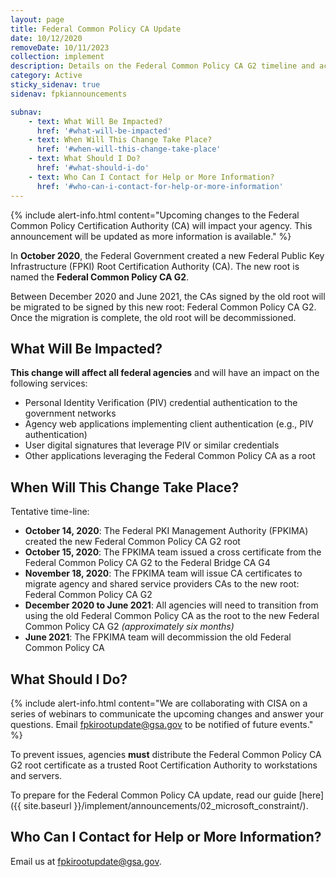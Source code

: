 ```yaml
---
layout: page
title: Federal Common Policy CA Update
date: 10/12/2020
removeDate: 10/11/2023
collection: implement
description: Details on the Federal Common Policy CA G2 timeline and actions agencies need to perform.
category: Active
sticky_sidenav: true
sidenav: fpkiannouncements

subnav:
    - text: What Will Be Impacted?
      href: '#what-will-be-impacted'
    - text: When Will This Change Take Place?
      href: '#when-will-this-change-take-place'
    - text: What Should I Do?
      href: '#what-should-i-do'
    - text: Who Can I Contact for Help or More Information?
      href: '#who-can-i-contact-for-help-or-more-information'
---
```


{% include alert-info.html content="Upcoming changes to the Federal Common Policy Certification Authority (CA) will impact your agency.  This announcement will be updated as more information is available." %}

In **October 2020**, the Federal Government created a new Federal Public Key Infrastructure (FPKI) Root Certification Authority (CA).  The new root is named the **Federal Common Policy CA G2**. 

Between December 2020 and June 2021, the CAs signed by the old root will be migrated to be signed by this new root: Federal Common Policy CA G2.  Once the migration is complete, the old root will be decommissioned.  

## What Will Be Impacted?

**This change will affect all federal agencies** and will have an impact on the following services:

- Personal Identity Verification (PIV) credential authentication to the government networks
- Agency web applications implementing client authentication (e.g., PIV authentication)
- User digital signatures that leverage PIV or similar credentials 
- Other applications leveraging the Federal Common Policy CA as a root

## When Will This Change Take Place?
Tentative time-line:
- **October 14, 2020**: The Federal PKI Management Authority (FPKIMA) created the new Federal Common Policy CA G2 root 
- **October 15, 2020**: The FPKIMA team issued a cross certificate from the Federal Common Policy CA G2 to the Federal Bridge CA G4
- **November 18, 2020**: The FPKIMA team will issue CA certificates to migrate agency and shared service providers CAs to the new root: Federal Common Policy CA G2 
- **December 2020 to June 2021**: All agencies will need to transition from using the old Federal Common Policy CA as the root to the new Federal Common Policy CA G2 *(approximately six months)*
- **June 2021**: The FPKIMA team will decommission the old Federal Common Policy CA 

## What Should I Do?

{% include alert-info.html content="We are collaborating with CISA on a series of webinars to communicate the upcoming changes and answer your questions.  Email fpkirootupdate@gsa.gov to be notified of future events." %} 

To prevent issues, agencies **must** distribute the Federal Common Policy CA G2 root certificate as a trusted Root Certification Authority to workstations and servers.

To prepare for the Federal Common Policy CA update, read our guide [here]({{ site.baseurl }}/implement/announcements/02_microsoft_constraint/).

## Who Can I Contact for Help or More Information?
Email us at fpkirootupdate@gsa.gov. 

